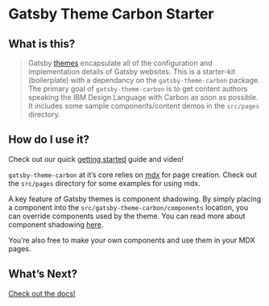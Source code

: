 # Gatsby Theme Carbon Starter

## What is this?
 
> Gatsby [themes](https://www.gatsbyjs.org/docs/themes/) encapsulate all of the
> configuration and implementation details of Gatsby websites. This is a
> starter-kit (boilerplate) with a dependancy on the `gatsby-theme-carbon`
> package. The primary goal of `gatsby-theme-carbon` is to get content authors
> speaking the IBM Design Language with Carbon as soon as possible. It includes
> some sample components/content demos in the `src/pages` directory.

## How do I use it?

Check out our quick
[getting started](https://gatsby-theme-carbon.now.sh/getting-started) guide and
video!

`gatsby-theme-carbon` at it’s core relies on [mdx](https://mdxjs.com/) for page
creation. Check out the `src/pages` directory for some examples for using mdx.

A key feature of Gatsby themes is component shadowing. By simply placing a
component into the `src/gatsby-theme-carbon/components` location, you can
override components used by the theme. You can read more about component
shadowing
[here](https://www.gatsbyjs.org/docs/themes/api-reference#component-shadowing).

You’re also free to make your own components and use them in your MDX pages.

## What’s Next?

[Check out the docs!](https://gatsby-theme-carbon.now.sh)
